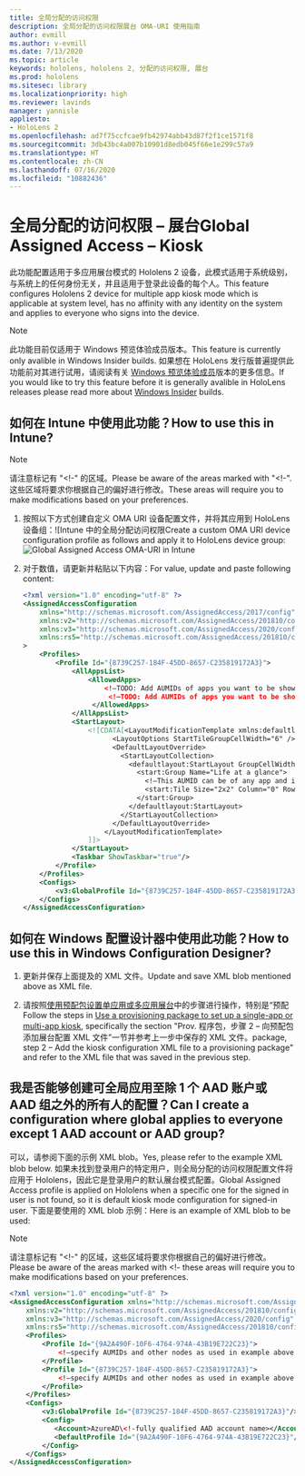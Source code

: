 ```yaml
---
title: 全局分配的访问权限
description: 全局分配的访问权限展台 OMA-URI 使用指南
author: evmill
ms.author: v-evmill
ms.date: 7/13/2020
ms.topic: article
keywords: hololens, hololens 2, 分配的访问权限, 展台
ms.prod: hololens
ms.sitesec: library
ms.localizationpriority: high
ms.reviewer: lavinds
manager: yannisle
appliesto:
- HoloLens 2
ms.openlocfilehash: ad7f75ccfcae9fb42974abb43d87f2f1ce1571f8
ms.sourcegitcommit: 3db43bc4a007b10901d8edb045f66e1e299c57a9
ms.translationtype: HT
ms.contentlocale: zh-CN
ms.lasthandoff: 07/16/2020
ms.locfileid: "10882436"
---
```

# <span data-ttu-id="90eca-104">全局分配的访问权限 – 展台</span><span class="sxs-lookup"><span data-stu-id="90eca-104">Global Assigned Access – Kiosk</span></span>

<span data-ttu-id="90eca-105">此功能配置适用于多应用展台模式的 Hololens 2 设备，此模式适用于系统级别，与系统上的任何身份无关，并且适用于登录此设备的每个人。</span><span class="sxs-lookup"><span data-stu-id="90eca-105">This feature configures Hololens 2 device for multiple app kiosk mode which is applicable at system level, has no affinity with any identity on the system and applies to everyone who signs into the device.</span></span> 

> [!NOTE]
> <span data-ttu-id="90eca-106">此功能目前仅适用于 Windows 预览体验成员版本。</span><span class="sxs-lookup"><span data-stu-id="90eca-106">This feature is currently only avalible in Windows Insider builds.</span></span> <span data-ttu-id="90eca-107">如果想在 HoloLens 发行版普遍提供此功能前对其进行试用，请阅读有关 [ Windows 预览体验成员](hololens-insider.md)版本的更多信息。</span><span class="sxs-lookup"><span data-stu-id="90eca-107">If you would like to try this feature before it is generally avalible in HoloLens releases please read more about [Windows Insider](hololens-insider.md) builds.</span></span>
 
## <span data-ttu-id="90eca-108">如何在 Intune 中使用此功能？</span><span class="sxs-lookup"><span data-stu-id="90eca-108">How to use this in Intune?</span></span> 

> [!NOTE]
> <span data-ttu-id="90eca-109">请注意标记有 "<!-" 的区域。</span><span class="sxs-lookup"><span data-stu-id="90eca-109">Please be aware of the areas marked with "<!-".</span></span> <span data-ttu-id="90eca-110">这些区域将要求你根据自己的偏好进行修改。</span><span class="sxs-lookup"><span data-stu-id="90eca-110">These areas will require you to make modifications based on your preferences.</span></span> 

1.  <span data-ttu-id="90eca-111">按照以下方式创建自定义 OMA URI 设备配置文件，并将其应用到 HoloLens 设备组：![Intune 中的全局分配访问权限</span><span class="sxs-lookup"><span data-stu-id="90eca-111">Create a custom OMA URI device configuration profile as follows and apply it to HoloLens device group: ![Global Assigned Access OMA-URI in Intune</span></span>](images/global-assigned-access-omauri.png)

2.  <span data-ttu-id="90eca-112">对于数值，请更新并粘贴以下内容：</span><span class="sxs-lookup"><span data-stu-id="90eca-112">For value, update and paste following content:</span></span> 

    ```xml
    <?xml version="1.0" encoding="utf-8" ?> 
    <AssignedAccessConfiguration 
        xmlns="http://schemas.microsoft.com/AssignedAccess/2017/config" 
        xmlns:v2="http://schemas.microsoft.com/AssignedAccess/201810/config" 
        xmlns:v3="http://schemas.microsoft.com/AssignedAccess/2020/config" 
        xmlns:rs5="http://schemas.microsoft.com/AssignedAccess/201810/config" 
    > 
        <Profiles> 
            <Profile Id="{8739C257-184F-45DD-8657-C235819172A3}"> 
                <AllAppsList> 
                    <AllowedApps>                     
                        <!—TODO: Add AUMIDs of apps you want to be shown here, e.g. <App AppUserModelId="Microsoft.MicrosoftEdge_8wekyb3d8bbwe!MicrosoftEdge" rs5:AutoLaunch=”true” /> --> 
                         <!—TODO: Add AUMIDs of apps you want to be shown here, e.g. <App AppUserModelId="Microsoft.settingn_8wekyb3d8bbwe!MicrosoftEdge" /> --> 
                     </AllowedApps> 
                </AllAppsList> 
                <StartLayout> 
                    <![CDATA[<LayoutModificationTemplate xmlns:defaultlayout="http://schemas.microsoft.com/Start/2014/FullDefaultLayout" xmlns:start="http://schemas.microsoft.com/Start/2014/StartLayout" Version="1" xmlns="http://schemas.microsoft.com/Start/2014/LayoutModification"> 
                          <LayoutOptions StartTileGroupCellWidth="6" /> 
                          <DefaultLayoutOverride> 
                            <StartLayoutCollection> 
                              <defaultlayout:StartLayout GroupCellWidth="6"> 
                                <start:Group Name="Life at a glance"> 
                                  <!—This AUMID can be of any app and is not used on Hololens but is required for parity, so you can leave it as is. --> 
                                  <start:Tile Size="2x2" Column="0" Row="0" AppUserModelID="Microsoft.MicrosoftEdge_8wekyb3d8bbwe!MicrosoftEdge" />                               
                                </start:Group> 
                              </defaultlayout:StartLayout> 
                            </StartLayoutCollection> 
                          </DefaultLayoutOverride> 
                        </LayoutModificationTemplate> 
                    ]]> 
                </StartLayout> 
                <Taskbar ShowTaskbar="true"/> 
            </Profile> 
        </Profiles> 
        <Configs> 
            <v3:GlobalProfile Id="{8739C257-184F-45DD-8657-C235819172A3}"/> 
        </Configs> 
    </AssignedAccessConfiguration> 
    ```

## <span data-ttu-id="90eca-113">如何在 Windows 配置设计器中使用此功能？</span><span class="sxs-lookup"><span data-stu-id="90eca-113">How to use this in Windows Configuration Designer?</span></span> 
 
1.  <span data-ttu-id="90eca-114">更新并保存上面提及的 XML 文件。</span><span class="sxs-lookup"><span data-stu-id="90eca-114">Update and save XML blob mentioned above as XML file.</span></span> 

2.  <span data-ttu-id="90eca-115">请按照[使用预配包设置单应用或多应用展台](https://docs.microsoft.com/hololens/hololens-kiosk#use-a-provisioning-package-to-set-up-a-single-app-or-multi-app-kiosk)中的步骤进行操作，特别是“预配</span><span class="sxs-lookup"><span data-stu-id="90eca-115">Follow the steps in [Use a provisioning package to set up a single-app or multi-app kiosk](https://docs.microsoft.com/hololens/hololens-kiosk#use-a-provisioning-package-to-set-up-a-single-app-or-multi-app-kiosk), specifically the section "Prov.</span></span> <span data-ttu-id="90eca-116">程序包，步骤 2 – 向预配包添加展台配置 XML 文件”一节并参考上一步中保存的 XML 文件。</span><span class="sxs-lookup"><span data-stu-id="90eca-116">package, step 2 – Add the kiosk configuration XML file to a provisioning package" and refer to the XML file that was saved in the previous step.</span></span> 

## <span data-ttu-id="90eca-117">我是否能够创建可全局应用至除 1 个 AAD 账户或 AAD 组之外的所有人的配置？</span><span class="sxs-lookup"><span data-stu-id="90eca-117">Can I create a configuration where global applies to everyone except 1 AAD account or AAD group?</span></span> 

<span data-ttu-id="90eca-118">可以，请参阅下面的示例 XML blob。</span><span class="sxs-lookup"><span data-stu-id="90eca-118">Yes, please refer to the example XML blob below.</span></span> <span data-ttu-id="90eca-119">如果未找到登录用户的特定用户，则全局分配的访问权限配置文件将应用于 Hololens，因此它是登录用户的默认展台模式配置。</span><span class="sxs-lookup"><span data-stu-id="90eca-119">Global Assigned Access profile is applied on Hololens when a specific one for the signed in user is not found, so it is default kiosk mode configuration for signed-in user.</span></span> <span data-ttu-id="90eca-120">下面是要使用的 XML blob 示例：</span><span class="sxs-lookup"><span data-stu-id="90eca-120">Here is an example of XML blob to be used:</span></span> 

> [!NOTE]
> <span data-ttu-id="90eca-121">请注意标记有 "<!-" 的区域，这些区域将要求你根据自己的偏好进行修改。</span><span class="sxs-lookup"><span data-stu-id="90eca-121">Please be aware of the areas marked with <!-  these areas will require you to make modifications based on your preferences.</span></span> 

```xml
<?xml version="1.0" encoding="utf-8" ?> 
<AssignedAccessConfiguration xmlns="http://schemas.microsoft.com/AssignedAccess/2017/config" 
    xmlns:v2="http://schemas.microsoft.com/AssignedAccess/201810/config" 
    xmlns:v3="http://schemas.microsoft.com/AssignedAccess/2020/config" 
    xmlns:rs5="http://schemas.microsoft.com/AssignedAccess/201810/config"> 
    <Profiles> 
        <Profile Id="{9A2A490F-10F6-4764-974A-43B19E722C23}"> 
            <!—specify AUMIDs and other nodes as used in example above --> 
        </Profile> 
        <Profile Id="{8739C257-184F-45DD-8657-C235819172A3}"> 
            <!—specify AUMIDs and other nodes as used in example above --> 
        </Profile> 
    </Profiles> 
    <Configs> 
        <v3:GlobalProfile Id="{8739C257-184F-45DD-8657-C235819172A3}"/> 
        <Config> 
           <Account>AzureAD\<!-fully qualified AAD account name></Account> 
           <DefaultProfile Id="{9A2A490F-10F6-4764-974A-43B19E722C23}"/> 
        </Config> 
    </Configs> 
</AssignedAccessConfiguration> 
```
